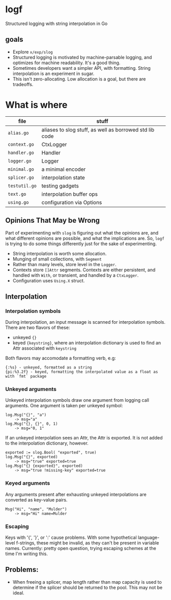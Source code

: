 # logf
Structured logging with string interpolation in Go

## goals
- Explore `x/exp/slog`
- Structured logging is motivated by machine-parsable logging, and optimizes for machine readability. It's a good thing.
- Sometimes developers want a simpler API, with formatting. String interpolation is an experiment in sugar. 
- This isn't zero-allocating. Low allocation is a goal, but there are tradeoffs.

# What is where

| file | stuff |
| -- | -- |
|`alias.go`| aliases to slog stuff, as well as borrowed std lib code |
|`context.go`| CtxLogger |
|`handler.go`| Handler |
|`logger.go`| Logger |
|`minimal.go`| a minimal encoder|
|`splicer.go`| interpolation state |
|`testutil.go`| testing gadgets |
|`text.go`| interpolation buffer ops|
|`using.go`| configuration via Options|

## Opinions That May be Wrong

Part of experimenting with `slog` is figuring out what the opinions are, and what different opinions are possible, and what the implications are. So, `logf` is trying to do some things differently just for the sake of experimenting.

- String interpolation is worth some allocation.
- Munging of small collections, with `Segment`
- Rather than many levels, store level in the `Logger`.
- Contexts store `[]Attr` segments. Contexts are either persistent, and handled with `With`, or transient, and handled by a `CtxLogger`.
- Configuration uses `Using.X` struct.

## Interpolation

### Interpolation symbols
During interpolation, an input message is scanned for interpolation symbols. There are two flavors of these:
- unkeyed `{}`
- keyed `{keystring}`, where an interpolation dictionary is used to find an Attr associated with `keystring`

Both flavors may accomodate a formatting verb, e.g:
```
{:%s} - unkeyed, formatted as a string
{pi:%3.2f} - keyed, formatting the interpolated value as a float as with `fmt` package
```

### Unkeyed arguments

Unkeyed interpolation symbols draw one argument from logging call arguments. One argument is taken per unkeyed symbol:
```
log.Msg("{}", "a")
	-> msg="a"
log.Msg("{}, {}", 0, 1)
	-> msg="0, 1"
```

If an unkeyed interpolation sees an Attr, the Attr is exported. It is not added to the interpolation dictionary, however.
```
exported := slog.Bool( "exported", true)
log.Msg("{}", exported)
	-> msg="true" exported=true
log.Msg("{} {exported}", exported)
	-> msg="true !missing-key" exported=true
```

### Keyed arguments
Any arguments present after exhausting unkeyed interpolations are converted as key-value pairs.
```
Msg("Hi", "name", "Mulder")
	-> msg="Hi" name=Mulder
```

### Escaping

Keys with '{', '}', or ':' cause problems. With some hypothetical language-level f-strings, these might be invalid, as they can't be present in variable 
names. Currently: pretty open question, trying escaping schemes at the time I'm writing this.

## Problems:
- When freeing a splicer, map length rather than map capacity is used to determine if the splicer should be returned to the pool. This may not be ideal.